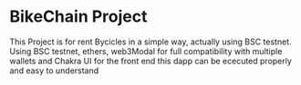 # BikeChain Project

This Project is for rent Bycicles in a simple way, actually using BSC testnet.
Using BSC testnet, ethers, web3Modal for full compatibility with multiple wallets and Chakra UI for the front end this dapp can be ececuted properly and easy to understand




